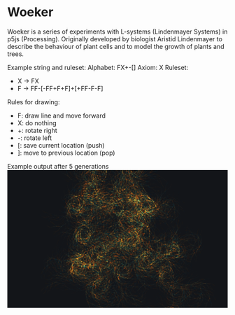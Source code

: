 Woeker
=========

Woeker is a series of experiments with L-systems (Lindenmayer Systems) in p5js (Processing).
Originally developed by biologist Aristid Lindenmayer to describe the behaviour of plant cells and to model the growth of plants and trees.

Example string and ruleset:
Alphabet: FX+-[]
Axiom: X
Ruleset:
-	X -> FX
-	F -> FF-[-FF+F+F]+[+FF-F-F]

Rules for drawing:
-	F: draw line and move forward
-	X: do nothing
-	+: rotate right
-	-: rotate left
-	[: save current location (push)
-	]: move to previous location (pop)

Example output after 5 generations
![Alt text](img/woeker7.png?raw=true)
